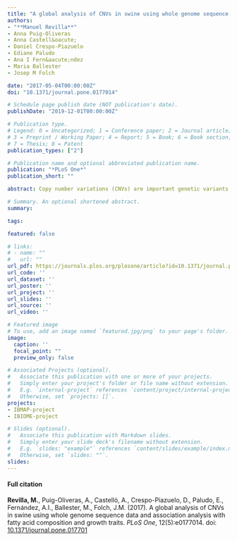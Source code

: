 ```yaml
---
title: "A global analysis of CNVs in swine using whole genome sequence data and association analysis with fatty acid composition and growth traits"
authors:
- "**Manuel Revilla**"
- Anna Puig-Oliveras
- Anna Castell&oacute;
- Daniel Crespo-Piazuelo
- Ediane Paludo
- Ana I Fern&aacute;ndez
- Maria Ballester
- Josep M Folch

date: "2017-05-04T00:00:00Z"
doi: "10.1371/journal.pone.0177014"

# Schedule page publish date (NOT publication's date).
publishDate: "2019-12-01T00:00:00Z"

# Publication type.
# Legend: 0 = Uncategorized; 1 = Conference paper; 2 = Journal article;
# 3 = Preprint / Working Paper; 4 = Report; 5 = Book; 6 = Book section;
# 7 = Thesis; 8 = Patent
publication_types: ["2"]

# Publication name and optional abbreviated publication name.
publication: "*PLoS One*"
publication_short: ""

abstract: Copy number variations (CNVs) are important genetic variants complementary to SNPs, and can be considered as biomarkers for some economically important traits in domestic animals. In the present study, a genomic analysis of porcine CNVs based on next-generation sequencing data was carried out to identify CNVs segregating in an Iberian x Landrace backcross population and study their association with fatty acid composition and growth-related traits. A total of 1,279 CNVs, including duplications and deletions, were detected, ranging from 106 to 235 CNVs across samples, with an average of 183 CNVs per sample. Moreover, we detected 540 CNV regions (CNVRs) containing 245 genes. Functional annotation suggested that these genes possess a great variety of molecular functions and may play a role in production traits in commercial breeds. Some of the identified CNVRs contained relevant functional genes (e.g., *CLCA4, CYP4X1, GPAT2, MOGAT2, PLA2G2A* and *PRKG1*, among others). The variation in copy number of four of them (*CLCA4, GPAT2, MOGAT2* and *PRKG1*) was validated in 150 BC1_LD (25% Iberian and 75% Landrace) animals by qPCR. Additionally, their contribution regarding backfat and intramuscular fatty acid composition and growth-related traits was analyzed. Statistically significant associations were obtained for CNVR112 (*GPAT2*) for the C18:2(n-6)/C18:3(n-3) ratio in backfat and carcass length, among others. Notably, GPATs are enzymes that catalyze the first step in the biosynthesis of both triglycerides and glycerophospholipids, suggesting that this CNVR may contribute to genetic variation in fatty acid composition and growth traits. These findings provide useful genomic information to facilitate the further identification of trait-related CNVRs affecting economically important traits in pigs.

# Summary. An optional shortened abstract.
summary: 

tags:

featured: false

# links:
# - name: ""
#   url: ""
url_pdf: https://journals.plos.org/plosone/article?id=10.1371/journal.pone.0177014
url_code: ''
url_dataset: ''
url_poster: ''
url_project: ''
url_slides: ''
url_source: ''
url_video: ''

# Featured image
# To use, add an image named `featured.jpg/png` to your page's folder. 
image:
  caption: ''
  focal_point: ""
  preview_only: false

# Associated Projects (optional).
#   Associate this publication with one or more of your projects.
#   Simply enter your project's folder or file name without extension.
#   E.g. `internal-project` references `content/project/internal-project/index.md`.
#   Otherwise, set `projects: []`.
projects: 
- IBMAP-project
- IBIOME-project

# Slides (optional).
#   Associate this publication with Markdown slides.
#   Simply enter your slide deck's filename without extension.
#   E.g. `slides: "example"` references `content/slides/example/index.md`.
#   Otherwise, set `slides: ""`.
slides: 
---
```


#### Full citation ####
**Revilla, M.**, Puig-Oliveras, A., Castell&oacute;, A.,  Crespo-Piazuelo, D., Paludo, E., Fern&aacute;ndez, A.I., Ballester, M., Folch, J.M. (2017). A global analysis of CNVs in swine using whole genome sequence data and association analysis with fatty acid composition and growth traits. *PLoS One*, 12(5):e0177014. doi: [10.1371/journal.pone.017701](https://doi.org/10.1371/journal.pone.0177014 "10.1371/journal.pone.017701") 

